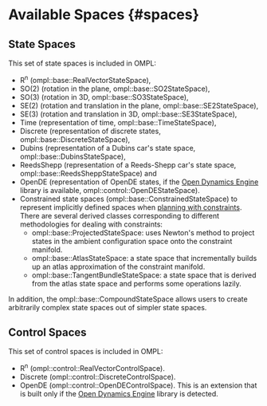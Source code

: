# Available Spaces {#spaces}

## State Spaces

This set of state spaces is included in OMPL:

- R<sup>n</sup> (ompl::base::RealVectorStateSpace),
- SO(2) (rotation in the plane, ompl::base::SO2StateSpace),
- SO(3) (rotation in 3D, ompl::base::SO3StateSpace),
- SE(2) (rotation and translation in the plane, ompl::base::SE2StateSpace),
- SE(3) (rotation and translation in 3D, ompl::base::SE3StateSpace),
- Time  (representation of time, ompl::base::TimeStateSpace),
- Discrete  (representation of discrete states, ompl::base::DiscreteStateSpace),
- Dubins (representation of a Dubins car's state space, ompl::base::DubinsStateSpace),
- ReedsShepp (representation of a Reeds-Shepp car's state space, ompl::base::ReedsSheppStateSpace) and
- OpenDE (representation of OpenDE states, if the [Open Dynamics Engine][opende] library is available, ompl::control::OpenDEStateSpace).
- Constrained state spaces (ompl::base::ConstrainedStateSpace) to represent implicitly defined spaces when [planning with constraints](constrainedPlanning.html). There are several derived classes corresponding to different methodologies for dealing with constraints:
    - ompl::base::ProjectedStateSpace: uses Newton's method to project states in the ambient configuration space onto the constraint manifold.
    - ompl::base::AtlasStateSpace: a state space that incrementally builds up an atlas approximation of the constraint manifold.
    - ompl::base::TangentBundleStateSpace: a state space that is derived from the atlas state space and performs some operations lazily.

In addition, the ompl::base::CompoundStateSpace allows users to create arbitrarily complex state spaces out of simpler state spaces.

## Control Spaces

This set of control spaces is included in OMPL:

- R<sup>n</sup> (ompl::control::RealVectorControlSpace).
- Discrete (ompl::control::DiscreteControlSpace).
- OpenDE (ompl::control::OpenDEControlSpace). This is an extension that is built only if the [Open Dynamics Engine][opende] library is detected.

[opende]: http://ode.org
